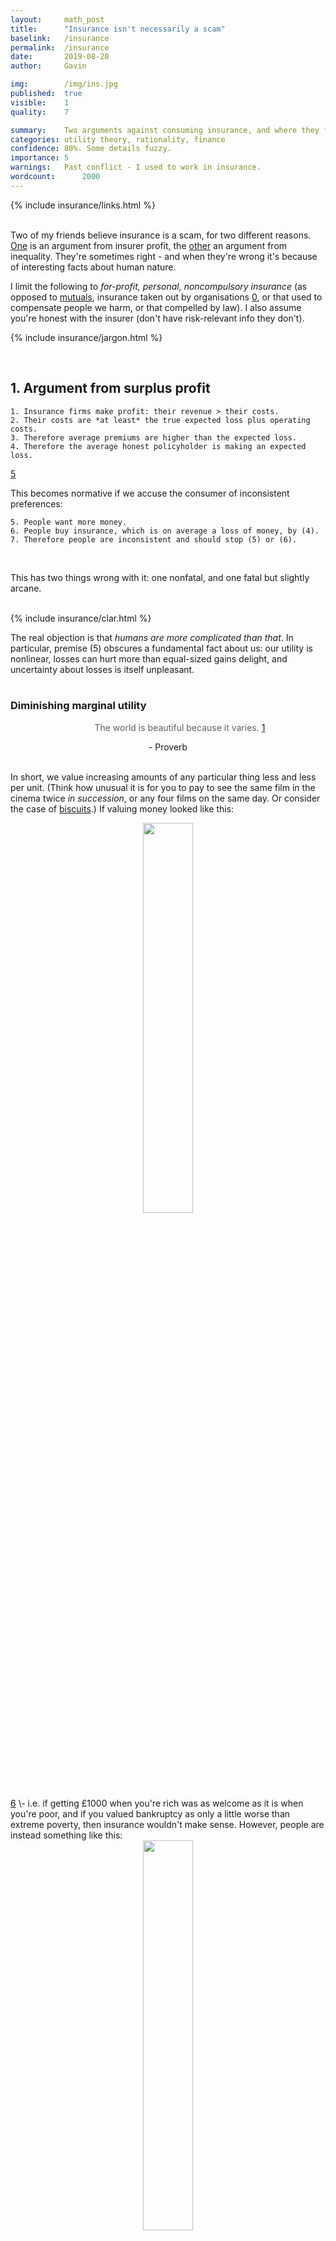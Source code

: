 ```yaml
---
layout:     math_post
title:      "Insurance isn't necessarily a scam"
baselink:   /insurance
permalink:  /insurance
date:       2019-08-20
author:     Gavin

img:        /img/ins.jpg
published:  true
visible:    1
quality:    7

summary:    Two arguments against consuming insurance, and where they fail.
categories: utility theory, rationality, finance
confidence: 80%. Some details fuzzy.
importance: 5
warnings:   Past conflict - I used to work in insurance.
wordcount:      2000
---
```


{%  include insurance/links.html     %}

<br>
Two of my friends believe insurance is a scam, for two different reasons. <a href="#argument_one">One</a> is an argument from insurer profit, the <a href="#argument_two">other</a> an argument from inequality. They're sometimes right - and when they're wrong it's because of interesting facts about human nature.

I limit the following to _for-profit, personal, noncompulsory insurance_ (as opposed to <a href="{{mut}}">mutuals</a>, insurance taken out by organisations <a href="#fn:0" id="fnref:0">0</a>, or that used to compensate people we harm, or that compelled by law). I also assume you're honest with the insurer (don't have risk-relevant info they don't).


{%  include insurance/jargon.html     %}


<a name="argument_one"></a><br>


## 1. Argument from surplus profit

    1. Insurance firms make profit: their revenue > their costs.
    2. Their costs are *at least* the true expected loss plus operating costs.
    3. Therefore average premiums are higher than the expected loss.
    4. Therefore the average honest policyholder is making an expected loss.

<a href="#fn:5" id="fnref:5">5</a>

This becomes normative if we accuse the consumer of inconsistent preferences:

    5. People want more money.
    6. People buy insurance, which is on average a loss of money, by (4).
    7. Therefore people are inconsistent and should stop (5) or (6).

<br>
<!-- If this was right, it would be a terrible bind: the state would be forcing people to act against their own interest. -->

This has two things wrong with it: one nonfatal, and one fatal but slightly arcane.<br><br>


{%  include insurance/clar.html %}


The real objection is that _humans are more complicated than that_. In particular, premise (5) obscures a fundamental fact about us: our utility is nonlinear, losses can hurt more than equal-sized gains delight, and uncertainty about losses is itself unpleasant. 
<br><br>

### Diminishing marginal utility
<center>
    <blockquote style="border-left: none;">
        The world is beautiful because it varies. <a href="#fn:1" id="fnref:1">1</a>
    </blockquote>
    - Proverb
</center><br>

In short, we value increasing amounts of any particular thing less and less per unit. (Think how unusual it is for you to pay to see the same film in the cinema twice _in succession_, or any four films on the same day. Or consider the case of <a href="{{creo}}">biscuits</a>.) If valuing money looked like this:

<div style="text-align:center">
    <img width="40%" src="/img/insurance/lin.png" />
</div><a href="#fn:6" id="fnref:6">6</a> \- i.e. if getting £1000 when you're rich was as welcome as it is when you're poor, and if you valued bankruptcy as only a little worse than extreme poverty, then insurance wouldn't make sense. However, people are instead something like this:

<div style="text-align:center">
    <img width="40%" src="/img/insurance/log.png" />
</div>

with a steep drop as you approach zero. As a result, it can be rational to purchase insurance, _for things you can't afford to replace_. <a href="#fn:7" id="fnref:7">7</a>

Some people think this is foolish, because people "shouldn't" have log utility in money: more is objectively better.<a href="#fn:3" id="fnref:3">3</a>  But this is illegitimate, because economic rationality is defined _relative_ to a given utility function (and, more practically, because one mostly doesn't get to choose what one values). <a href="#fn:8" id="fnref:8">8</a>

This is a classic modelling mistake: to maximise <i>x</i> rather than <i>U(x)</i>, to conflate the <i>event</i> with <i>exposure to the event</i>, to treat financial gain as identical with psychological gain. <br><br>

<div class="accordion">
<!--  -->
    <h3>Insurance is gambling, and we are good at gambling</h3>
    <div>
        (Where by 'we' I mean "mathematicians".)<br><br> 
<!--  -->
        When reaching 'zero' (bankruptcy or death) is much worse than similar-sized losses above zero, you don't use expected value, but instead the conservative <a href="{{kelly}}">Kelly criterion</a>. Given a few assumptions, this tells you how much you should pay for bets / insurance policies, <i>given your current wealth</i>:<br><br>
<!--  -->
        Say your house is worth <i>V</i> = £100,000 and that you have other assets worth <i>W</i> = £120,000. Say also that you know the annual probability of a house of your vintage in your area burning down, <i>p</i> = <a href="{{fire}}">1/10000</a> or something. Then you buy insurance if the cost of it, <i>C</i>, beats
<!-- -->
        $$
            \log(W - C) > p \times \log(W - V) + (1 - p) \times \log(W)
        $$
        i.e. <a href="{{gist}}">£22</a> is the most you'd pay per year, by one rational measure.<br><br>
<!--  -->
        (Don't take this too literally. It is tricky to use the criterion properly: <a href="{{zvi}}">this post</a> explains all the dubious assumptions involved, including that (in this case) it values losing your house as <i>infinitely</i> bad. But it's a good way of bounding things.)<br><br>
<!--  -->
<!-- This has a few names, like risk of ruin / integrated risk management / risk-sensitive optimisation. -->
    </div>
</div>

<br><br>That's enough to kill the argument, but actually there's more:<br><br>


### Risk aversion: uncertainty hurts

Some people are willing to lose a bit to "buy peace of mind", i.e. they prefer a fixed cost <i>x</i> to a random cost with the same expected value, <i>E(θ) = x</i>. That's weak risk aversion, and people often act under a stronger version, paying a bit more to take a fixed cost, reducing their uncertainty. 

(This is the origin of "premium": the risk premium is the extra someone is willing to pay to mitigate a risk, over the expected value. The natural usage of "premium" is something else though...) 

(NB: In utility theory this is the _same_ phenomenon as DMU, in the sense of being implied by the same shape of utility function. But it's psychologically distinct from the love of novelty in consumption, and I'm trying to stay close to psychological facts for <a href="#not_functions">these reasons</a>.)
<br><br>

### Loss aversion: bad is worse than good is good

People often prefer to avoid losing £x more than they prefer to gain £x. This maybe explains why they do things like take out loans and insurance, and hold on to possessions despite not using them, even when these have a (small) negative expected value. This is to "<a href="{{smoo}}">smooth</a>" their budgets and prevent the dismay of cuts.

<div style="text-align:center">
    <img width="55%" src="/img/insurance/LossAversion.png" /><br>
    <div style="color: gray"><i>Ignore the numbers, though.</i></div>
</div><br>

(It doesn't matter to us whether this is a <a href="{{loss}}">distinct feature</a> of human value, or merely a case of <a href="{{inert}}">psychological inertia</a>, where you want things to continue as they are.)
<br><br><br>


<a name="not_functions"></a>

### How literally can we take this 'function' stuff?

Strictly speaking, the above is at best a useful fiction, because <a href="{{gelman}}">we don't have</a> <a href="{{lw}}">"a" utility function</a>: humans aren't consistent enough to be described by a single payoff curve, or any specifiable set of curves - what we value depends on what mood we're in, which depends on a host of chemical and <a href="{{quarter}}">accidental</a> factors; and we often <i>don't know</i> what we like (or more: don't even <i>have</i> a preference) until we are made to choose things. So we violate the <a href="{{vnm}}">conditions</a> of utility theory. Utility theory is a nice neat mathematical object.<a href="#fn:10" id="fnref:10">10</a> Humans are mostly buzzing blooming confusions. <a href="#fn:9" id="fnref:9">9</a> <br>

Functions are an analogy for the (fairly solid) psychological regularities involved, not to make big claims about human simplicity. One useful part of the 'function' analogy is normative: utility theory reminds us that preferences <i>should be</i> commensurate, if you don't want to <a href="{{pumped}}">lose</a> <a href="{{dutch}}">systematically</a>. 
<br><br>


---

<a name="argument_two"></a>

<br>

## 2. Argument from regressive burden

So, insurance only makes sense for things you can't afford to replace (unless you have asymmetric info, unusual preferences, subsidy, regulation...). But this means that the poorer you are, the more insurance you can rationally use! Insurance can be seen as the rich selling the poor a bit of resilience.

If everyone had a chunk of savings ($10k?), rationally speaking there would be no petty insurance - for things like household contents, warranties, flights, luggage. And this would reduce deadweight (wasted economic activity). 

"There could be a better world than our present one," this says. This is true and good to remember, but not helpful: a world in which the poor didn't insure themselves against things they can't afford to replace is worse than our present one.

<br>

---

<br>


## Misc notes

{%  include insurance/notes.html %}

<br>

{%  include comments.html %}

{%  include insurance/foots.html %}
